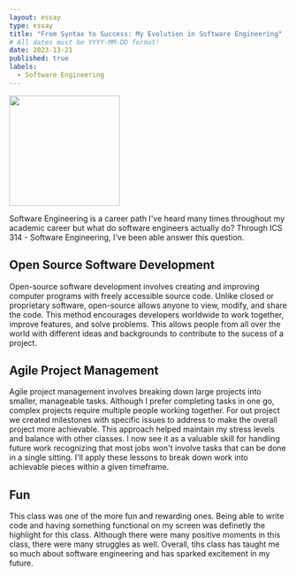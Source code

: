 ```yaml
---
layout: essay
type: essay
title: "From Syntax to Success: My Evolution in Software Engineering"
# All dates must be YYYY-MM-DD format!
date: 2023-13-21
published: true
labels:
  - Software Engineering
---
```


<img width="200px" class="rounded float-start pe-4" src="[../img/difficulty/swe-header.jpg](https://gospelstudy.us/wp-content/uploads/2013/10/Pondering.jpg)">

Software Engineering is a career path I've heard many times throughout my academic career but what do software engineers actually do? Through ICS 314 - Software Engineering, I've been able answer this question.

## Open Source Software Development
Open-source software development involves creating and improving computer programs with freely accessible source code. Unlike closed or proprietary software, open-source allows anyone to view, modify, and share the code. This method encourages developers worldwide to work together, improve features, and solve problems. This allows people from all over the world with different ideas and backgrounds to contribute to the sucess of a project.

## Agile Project Management
Agile project management involves breaking down large projects into smaller, manageable tasks. Although I prefer completing tasks in one go, complex projects require multiple people working together. For out project we created milestones with specific issues to address to make the overall project more achievable. This approach helped maintain my stress levels and balance with other classes. I now see it as a valuable skill for handling future work recognizing that most jobs won't involve tasks that can be done in a single sitting. I'll apply these lessons to break down work into achievable pieces within a given timeframe.

## Fun
This class was one of the more fun and rewarding ones. Being able to write code and having something functional on my screen was definetly the highlight for this class. Although there were many positive moments in this class, there were many struggles as well. Overall, tihs class has taught me so much about software engineering and has sparked excitement in my future.
